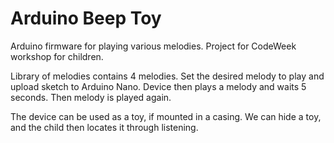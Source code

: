 # Arduino Beep Toy
Arduino firmware for playing various melodies. Project for CodeWeek workshop for children.

Library of melodies contains 4 melodies. Set the desired melody to play and upload sketch to Arduino Nano. Device then plays a melody and waits 5 seconds. Then melody is played again.

The device can be used as a toy, if mounted in a casing. We can hide a toy, and the child then locates it through listening.
